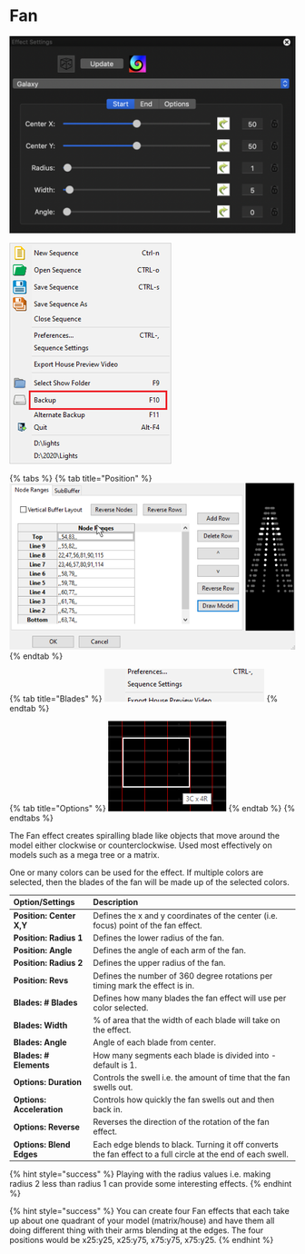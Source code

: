 # Fan

![Icon](../../.gitbook/assets/image%20%28431%29.png)

![Sequencer Grid](../../.gitbook/assets/image%20%28776%29.png)

{% tabs %}
{% tab title="Position" %}
![](../../.gitbook/assets/image%20%28110%29.png)
{% endtab %}

{% tab title="Blades" %}
![](../../.gitbook/assets/image%20%28173%29.png)
{% endtab %}

{% tab title="Options" %}
![](../../.gitbook/assets/image%20%28814%29.png)
{% endtab %}
{% endtabs %}

The Fan effect creates spiralling blade like objects that move around the model either clockwise or counterclockwise. Used most effectively on models such as a mega tree or a matrix.

One or many colors can be used for the effect. If multiple colors are selected, then the blades of the fan will be made up of the selected colors.

| Option/Settings | Description |
| :--- | :--- |
| **Position: Center X,Y** | Defines the x and y coordinates of the center \(i.e. focus\) point of the fan effect. |
| **Position: Radius 1** | Defines the lower radius of the fan. |
| **Position: Angle** | Defines the angle of each arm of the fan. |
| **Position: Radius 2** | Defines the upper radius of the fan. |
| **Position: Revs** | Defines the number of 360 degree rotations per timing mark the effect is in. |
| **Blades: \# Blades** | Defines how many blades the fan effect will use per color selected. |
| **Blades: Width** | % of area that the width of each blade will take on the effect. |
| **Blades: Angle** | Angle of each blade from center. |
| **Blades: \# Elements** | How many segments each blade is divided into - default is 1. |
| **Options: Duration** | Controls the swell i.e. the amount of time that the fan swells out. |
| **Options: Acceleration** | Controls how quickly the fan swells out and then back in. |
| **Options: Reverse** | Reverses the direction of the rotation of the fan effect. |
| **Options: Blend Edges** | Each edge blends to black. Turning it off converts the fan effect to a full circle at the end of each swell. |

{% hint style="success" %}
Playing with the radius values i.e. making radius 2 less than radius 1 can provide some interesting effects.
{% endhint %}

{% hint style="success" %}
You can create four Fan effects that each take up about one quadrant of your model \(matrix/house\) and have them all doing different thing with their arms blending at the edges. The four positions would be x25:y25, x25:y75, x75:y75, x75:y25.
{% endhint %}

